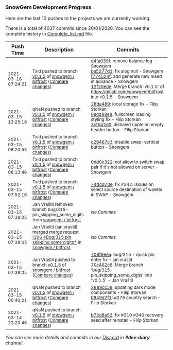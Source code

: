 
### SnowGem Development Progress

Here are the last 10 pushes to the projects we are currently working.

There is a total of 4037 commits since 20/01/2020. You can see the complete history in
 [Complete_list.md](Complete_list.md) file.

| Push Time | Description | Commits |
| --- | --- | --- |
| <sub>2021-03-16 07:24:21</sub> | <sub>Txid pushed to branch [v0\.1\.5](https://gitlab.com/snowgem/bitfrost/commits/v0.1.5) of [snowgem / bitfrost](https://gitlab.com/snowgem/bitfrost) ([Compare changes](https://gitlab.com/snowgem/bitfrost/compare/3cfb42d0464ea090c43c292969833e4bd47d3034...12f20e0e1beb8acd9d390668c68b7576b2c76d01))</sub> | <sub>[d4fa039f](https://gitlab.com/snowgem/bitfrost/-/commit/d4fa039f5ab2af8f92758a71b1aefc6465acb63f): remove balance log - Snowgem<br>[ba5277d1](https://gitlab.com/snowgem/bitfrost/-/commit/ba5277d1d230f0931f0f9ff9985fda73bb7419c8): fix alog null - Snowgem<br>[f774524f](https://gitlab.com/snowgem/bitfrost/-/commit/f774524f5bf725d9106f622c8d468703186428f9): add generate new msed in advance - Snowgem<br>[12f20e0e](https://gitlab.com/snowgem/bitfrost/-/commit/12f20e0e1beb8acd9d390668c68b7576b2c76d01): Merge branch 'v0.1.5' of https://gitlab.com/snowgem/bitfrost into v0.1.5 - Snowgem</sub> |
| <sub>2021-03-15 13:25:18</sub> | <sub>qNaN pushed to branch [v0\.1\.5](https://gitlab.com/snowgem/bitfrost/commits/v0.1.5) of [snowgem / bitfrost](https://gitlab.com/snowgem/bitfrost) ([Compare changes](https://gitlab.com/snowgem/bitfrost/compare/c29467c3604daae71e64dc4c83ec5ff37c428905...3cfb42d0464ea090c43c292969833e4bd47d3034))</sub> | <sub>[2ffda489](https://gitlab.com/snowgem/bitfrost/-/commit/2ffda489e67453e5aebd58f33b3d90fd9b0ff4bb): local storage fix - Filip Storkan<br>[8edd89e8](https://gitlab.com/snowgem/bitfrost/-/commit/8edd89e835fcfea06b06154a22efad10471a7fcf): fullscreen loading styling fix - Filip Storkan<br>[3cfb42d0](https://gitlab.com/snowgem/bitfrost/-/commit/3cfb42d0464ea090c43c292969833e4bd47d3034): disbaled ripple on empty header button - Filip Storkan</sub> |
| <sub>2021-03-15 08:20:53</sub> | <sub>Txid pushed to branch [v0\.1\.5](https://gitlab.com/snowgem/bitfrost/commits/v0.1.5) of [snowgem / bitfrost](https://gitlab.com/snowgem/bitfrost) ([Compare changes](https://gitlab.com/snowgem/bitfrost/compare/0dd0e322108c45f856cb7dd9b21222e269eaba20...c29467c3604daae71e64dc4c83ec5ff37c428905))</sub> | <sub>[c29467c3](https://gitlab.com/snowgem/bitfrost/-/commit/c29467c3604daae71e64dc4c83ec5ff37c428905): disable swap-vertical button - Snowgem</sub> |
| <sub>2021-03-15 08:13:46</sub> | <sub>Txid pushed to branch [v0\.1\.5](https://gitlab.com/snowgem/bitfrost/commits/v0.1.5) of [snowgem / bitfrost](https://gitlab.com/snowgem/bitfrost) ([Compare changes](https://gitlab.com/snowgem/bitfrost/compare/74d4d70e1710103e546f9492464b855e00ce90f8...0dd0e322108c45f856cb7dd9b21222e269eaba20))</sub> | <sub>[0dd0e322](https://gitlab.com/snowgem/bitfrost/-/commit/0dd0e322108c45f856cb7dd9b21222e269eaba20): not allow to switch swap pair if it's not allowed on server - Snowgem</sub> |
| <sub>2021-03-15 07:52:16</sub> | <sub>Txid pushed to branch [v0\.1\.5](https://gitlab.com/snowgem/bitfrost/commits/v0.1.5) of [snowgem / bitfrost](https://gitlab.com/snowgem/bitfrost) ([Compare changes](https://gitlab.com/snowgem/bitfrost/compare/70c462c8c07783e90d777bd130a5f971bde7c9b3...74d4d70e1710103e546f9492464b855e00ce90f8))</sub> | <sub>[74d4d70e](https://gitlab.com/snowgem/bitfrost/-/commit/74d4d70e1710103e546f9492464b855e00ce90f8): fix #342, Issues on select source destination of wallets in SWAP - Snowgem</sub> |
| <sub>2021-03-15 07:38:05</sub> | <sub>Jan Vraštil removed branch bug/315-pin_skipping_some_digits from [snowgem / bitfrost](https://gitlab.com/snowgem/bitfrost)</sub> | <sub>_No Commits_</sub> |
| <sub>2021-03-15 07:38:05</sub> | <sub>Jan Vraštil (jan.vrastil) merged merge request [\!196 \*Bug/315 pin skipping some digits\*](https://gitlab.com/snowgem/bitfrost/-/merge_requests/196) in [snowgem / bitfrost](https://gitlab.com/snowgem/bitfrost)</sub> | <sub>_No Commits_</sub> |
| <sub>2021-03-15 07:38:05</sub> | <sub>Jan Vraštil pushed to branch [v0\.1\.5](https://gitlab.com/snowgem/bitfrost/commits/v0.1.5) of [snowgem / bitfrost](https://gitlab.com/snowgem/bitfrost) ([Compare changes](https://gitlab.com/snowgem/bitfrost/compare/b849d7f1b07958c04613155d59792ee4d1095372...70c462c8c07783e90d777bd130a5f971bde7c9b3))</sub> | <sub>[709f9eea](https://gitlab.com/snowgem/bitfrost/-/commit/709f9eeaa00245e726c55932fc684a93dcf2e8e2): bug/315 - quick pin enter fix - jan.vrastil<br>[70c462c8](https://gitlab.com/snowgem/bitfrost/-/commit/70c462c8c07783e90d777bd130a5f971bde7c9b3): Merge branch 'bug/315-pin_skipping_some_digits' into 'v0.1.5' - Jan Vraštil</sub> |
| <sub>2021-03-15 00:40:21</sub> | <sub>qNaN pushed to branch [v0\.1\.5](https://gitlab.com/snowgem/bitfrost/commits/v0.1.5) of [snowgem / bitfrost](https://gitlab.com/snowgem/bitfrost) ([Compare changes](https://gitlab.com/snowgem/bitfrost/compare/b72d8a5321f5792e65030a3b23c63ce25d639c81...b849d7f1b07958c04613155d59792ee4d1095372))</sub> | <sub>[2669cc58](https://gitlab.com/snowgem/bitfrost/-/commit/2669cc583dca83105c028e8f28ecf9a5734df8d9): updating dark mode components - Filip Storkan<br>[b849d7f1](https://gitlab.com/snowgem/bitfrost/-/commit/b849d7f1b07958c04613155d59792ee4d1095372): #279 country search - Filip Storkan</sub> |
| <sub>2021-03-14 22:20:46</sub> | <sub>qNaN pushed to branch [v0\.1\.5](https://gitlab.com/snowgem/bitfrost/commits/v0.1.5) of [snowgem / bitfrost](https://gitlab.com/snowgem/bitfrost) ([Compare changes](https://gitlab.com/snowgem/bitfrost/compare/7a59c70888bb6b875bdfa5754ef8b0b4340a766d...b72d8a5321f5792e65030a3b23c63ce25d639c81))</sub> | <sub>[b72d8a53](https://gitlab.com/snowgem/bitfrost/-/commit/b72d8a5321f5792e65030a3b23c63ce25d639c81): fix #310 #340 recovery seed after reinstall - Filip Storkan</sub> |

_You can see more details and commits in our [Discord](https://discord.gg/zumGnbg) in **#dev-diary** channel._
